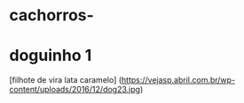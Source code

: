 # cachorros-

# doguinho 1
[filhote de vira lata caramelo] (https://vejasp.abril.com.br/wp-content/uploads/2016/12/dog23.jpg)